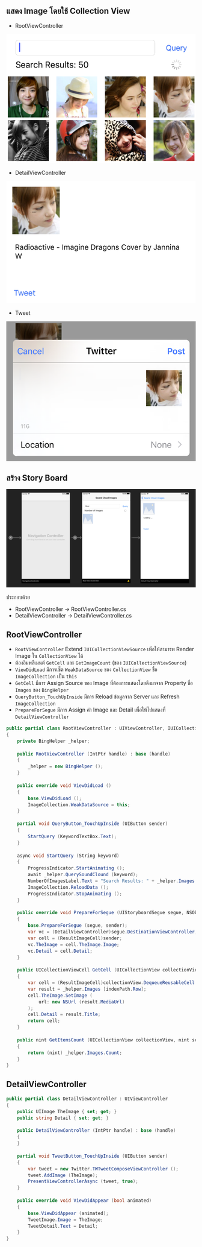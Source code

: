 
## แสดง Image โดยใช้ Collection View

- RootViewController

![](Screen/root-view-controller.png)

- DetailViewController

![](Screen/detail-view-controller.png)

- Tweet

![](Screen/tweet.png)

## สร้าง Story Board

![](Screen/storyboard.png)

ประกอบด้วย

- RootViewController -> RootViewController.cs
- DetailViewController -> DetailViewController.cs


## RootViewController

- `RootViewController` Extend `IUICollectionViewSource` เพิ่อให้สามารพ Render Image ใน `CollectionView` ได้
- ต้องอิมพลีเมนต์ `GetCell` และ `GetImageCount` (ของ `IUICollectionViewSource`)
- `ViewDidLoad` มีการเซ็ต `WeakDataSource` ของ `CollectionView` ชื่อ `ImageCollection` เป็น `this`
- `GetCell` มีการ Assign Source ของ Image ที่ต้องการแสดงโดยดึงมาจาก Property ชื่อ `Images` ของ `BingHelper`
- `QueryButton_TouchUpInside` มีการ Reload ข้อมูลจาก Server และ Refresh `ImageCollection`
- `PrepareForSegue` มีการ Assign ค่า Image และ Detail เพื่อให้ไปแสดงที่ `DetailViewController`

```csharp
public partial class RootViewController : UIViewController, IUICollectionViewSource
{
    private BingHelper _helper;

    public RootViewController (IntPtr handle) : base (handle)
    {
        _helper = new BingHelper ();
    }

    public override void ViewDidLoad ()
    {
        base.ViewDidLoad ();
        ImageCollection.WeakDataSource = this;
    }

    partial void QueryButton_TouchUpInside (UIButton sender)
    {
        StartQuery (KeywordTextBox.Text);
    }

    async void StartQuery (String keyword)
    {
        ProgressIndicator.StartAnimating ();
        await _helper.QuerySoundClound (keyword);
        NumberOfImagesLabel.Text = "Search Results: " + _helper.Images.Count;
        ImageCollection.ReloadData ();
        ProgressIndicator.StopAnimating ();
    }

    public override void PrepareForSegue (UIStoryboardSegue segue, NSObject sender)
    {
        base.PrepareForSegue (segue, sender);
        var vc = (DetailViewController)segue.DestinationViewController;
        var cell = (ResultImageCell)sender;
        vc.TheImage = cell.TheImage.Image;
        vc.Detail = cell.Detail;
    }

    public UICollectionViewCell GetCell (UICollectionView collectionView, NSIndexPath indexPath)
    {
        var cell = (ResultImageCell)collectionView.DequeueReusableCell ("image", indexPath);
        var result = _helper.Images [indexPath.Row];
        cell.TheImage.SetImage (
            url: new NSUrl (result.MediaUrl)
        );
        cell.Detail = result.Title;
        return cell;
    }

    public nint GetItemsCount (UICollectionView collectionView, nint section)
    {
        return (nint) _helper.Images.Count;
    }
}
```

## DetailViewController

```csharp
public partial class DetailViewController : UIViewController
{
    public UIImage TheImage { set; get; }
    public string Detail { set; get; }

    public DetailViewController (IntPtr handle) : base (handle)
    {
    }

    partial void TweetButton_TouchUpInside (UIButton sender)
    {
        var tweet = new Twitter.TWTweetComposeViewController ();
        tweet.AddImage (TheImage);
        PresentViewControllerAsync (tweet, true);
    }

    public override void ViewDidAppear (bool animated)
    {
        base.ViewDidAppear (animated);
        TweetImage.Image = TheImage;
        TweetDetail.Text = Detail;
    }
}
```